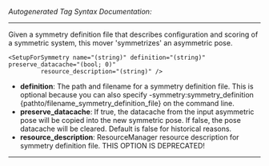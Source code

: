 _Autogenerated Tag Syntax Documentation:_

---
Given a symmetry definition file that describes configuration and scoring of a symmetric system, this mover 'symmetrizes' an asymmetric pose.

```
<SetupForSymmetry name="(string)" definition="(string)" preserve_datacache="(bool; 0)"
         resource_description="(string)" />
```

-   **definition**: The path and filename for a symmetry definition file. This is optional because you can also specify -symmetry:symmetry_definition {pathto/filename_symmetry_definition_file} on the command line.
-   **preserve_datacache**: If true, the datacache from the input asymmetric pose will be copied into the new symmetric pose. If false, the pose datacache will be cleared. Default is false for historical reasons.
-   **resource_description**: ResourceManager resource description for symmetry definition file. THIS OPTION IS DEPRECATED!

---
